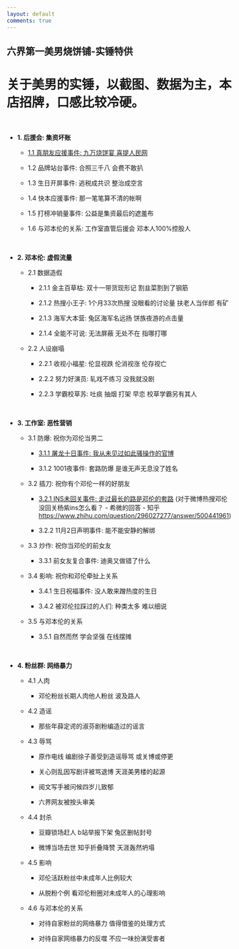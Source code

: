 ```yaml
---
layout: default
comments: true
---
```


## 六界第一美男烧饼铺-实锤特供
# 关于美男的实锤，以截图、数据为主，本店招牌，口感比较冷硬。

&nbsp;

+ **1. 后援会: 集资坏账**

    - [1.1 真朋友应援事件: 九万烧饼宴 喜提人民网](http://media.people.com.cn/n1/2018/0912/c40606-30287336.html)

    - 1.2 品牌站台事件: 合照三千八 会费不敢扒

    - 1.3 生日开屏事件: 逃税成共识 整治成空言
    
    - 1.4 快本应援事件: 那一笔笔算不清的帐啊
    
    - 1.5 打榜冲销量事件: 公益是集资最后的遮羞布

    - 1.6 与邓本伦的关系: 工作室直管后援会 邓本人100%控股人

&nbsp;


+ **2. 邓本伦: 虚假流量**

    - 2.1 数据造假
        
        - 2.1.1 金主百草枯: 双十一带货现形记 割韭菜割到了钢筋
        
        - 2.1.2 热搜小王子: 1个月33次热搜 没眼看的讨论量 扶老人当伴郎 有矿
        
        - 2.1.3 海军大本营: 兔区海军名远扬 饼族夜游的点击量
        
        - 2.1.4 全能不可说: 无法屏蔽 无处不在 指哪打哪

    - 2.2 人设崩塌
    
        - 2.2.1 收视小福星: 伦显视跌 伦消视涨 伦存视亡
        
        - 2.2.2 努力好演员: 轧戏不练习 没我就没剧
        
        - 2.2.3 学霸校草苏: 吐痰 抽烟 打架 早恋 校草学霸另有其人

&nbsp;

+ **3. 工作室: 恶性营销**

    - 3.1 防爆: 祝你为邓伦当男二
    
        - [3.1.1 屠龙十日事件: 我从未见过如此骚操作的官博](https://weibo.com/ttarticle/p/show?id=2309404298587147245682)
        
        - 3.1.2 1001夜事件: 套路防爆 是谁无声无息没了姓名

    - 3.2 插刀: 祝你有个邓伦一样的好朋友
    
        - [3.2.1 INS未回关事件: 走过最长的路是邓伦的套路](https://www.zhihu.com/question/296027277)
        (对于微博热搜邓伦没回关杨紫ins怎么看？ - 希微的回答 - 知乎
https://www.zhihu.com/question/296027277/answer/500441961)
        
        - 3.2.2 11月2日声明事件: 能不能安静的解绑

    - 3.3 炒作: 祝你当邓伦的前女友
    
        - 3.3.1 前女友复合事件: 迪奥又做错了什么 
        
    - 3.4 影响: 祝你和邓伦牵扯上关系
    
        - 3.4.1 生日祝福事件: 没人敢来蹭热度的生日
        
        - 3.4.2 被邓伦拉踩过的人们: 种类太多 难以细说

    - 3.5 与邓本伦的关系
    
        - 3.5.1 自然而然 学会坚强 在线摆摊

&nbsp;


+ **4. 粉丝群: 网络暴力**

    - 4.1 人肉
    
        - 邓伦粉丝长期人肉他人粉丝 波及路人

    - 4.2 造谣
    
        - 那些年薛定谔的淑芬剧粉编造过的谣言

    - 4.3 辱骂
    
        - 原作电线 编剧徐子善受到造谣辱骂 或关博或停更
        
        - 关心则乱因写剧评被骂退博 天涯美男楼的起源
        
        - 阅文写手被问候四岁儿致郁
        
        - 六界网友被按头审美

    - 4.4 封杀
    
        - 豆瓣锁场赶人 b站举报下架 兔区删帖封号
        
        - 微博当场去世 知乎折叠降赞 天涯轰然坍塌

    - 4.5 影响
    
        - 邓伦活跃粉丝中未成年人比例较大
    
        - 从脱粉个例 看邓伦粉圈对未成年人的心理影响

    - 4.6 与邓本伦的关系
    
        - 对待自家粉丝的网络暴力 值得借鉴的处理方式
        
        - 对待自家网络暴力的反噬 不应一味扮演受害者

